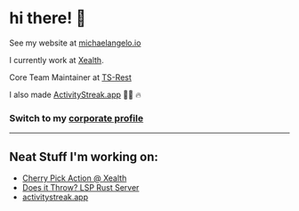 # hi there! 🤙

See my website at [michaelangelo.io](https://michaelangelo.io/)

I currently work at [Xealth](https://github.com/Xealth). 

Core Team Maintainer at [TS-Rest](https://github.com/ts-rest)

I also made [ActivityStreak.app](https://activitystreak.app) 🏃‍♂️ 🔥


### Switch to my [corporate profile](https://github.com/arivera-xealth)


----
## Neat Stuff I'm working on:
- [Cherry Pick Action @ Xealth](https://github.com/Xealth/cherry-pick-action)
- [Does it Throw? LSP Rust Server](https://github.com/michaelangeloio/does-it-throw)
- [activitystreak.app](https://activitystreak.app)

